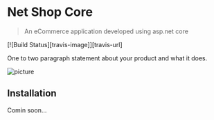 
# Net Shop Core
> An eCommerce application developed using asp.net core

[![Build Status][travis-image]][travis-url]

One to two paragraph statement about your product and what it does.

![picture](https://i.ibb.co/ZhKfW64/logo-banner.png)

## Installation

Comin soon...


